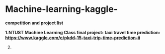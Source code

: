 # Machine-learning-kaggle-

<b>competition and project list</b>

<b>1.NTUST Machine Learning Class final project:</b>
     <b>                            </b>
     <b>taxi travel time prediction:</b>
     <b>                            </b>
     <b>https://www.kaggle.com/c/pkdd-15-taxi-trip-time-prediction-ii</b>

2.

